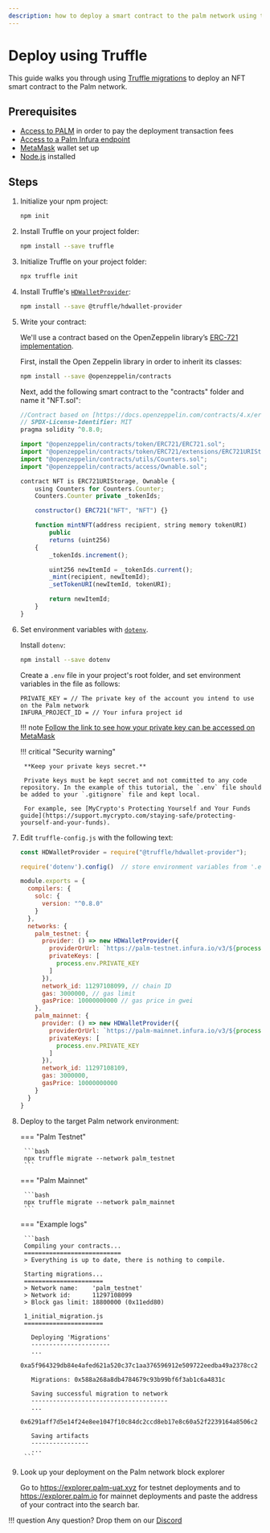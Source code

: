 ```yaml
---
description: how to deploy a smart contract to the palm network using truffle.
---
```


# Deploy using Truffle

This guide walks you through using [Truffle migrations](https://www.trufflesuite.com/docs/truffle/getting-started/running-migrations)
to deploy an NFT smart contract to the Palm network.

## Prerequisites

- [Access to PALM](../Get-Started/Tokens.md) in order to pay the deployment transaction fees
- [Access to a Palm Infura endpoint](../Get-Started/Connect/Overview.md)
- [MetaMask](https://metamask.io/) wallet set up
- [Node.js](https://nodejs.org/en/download/) installed

## Steps

1. Initialize your npm project:

    ```bash
    npm init
    ```

2. Install Truffle on your project folder:

    ```bash
    npm install --save truffle
    ```

3. Initialize Truffle on your project folder:

    ```bash
    npx truffle init
    ```

4. Install Truffle's [`HDWalletProvider`](https://github.com/trufflesuite/truffle/tree/develop/packages/hdwallet-provider):

    ```bash
    npm install --save @truffle/hdwallet-provider
    ```

5. Write your contract:

    We'll use a contract based on the OpenZeppelin library’s [ERC-721 implementation](https://docs.openzeppelin.com/contracts/4.x/erc721).

    First, install the Open Zeppelin library in order to inherit its classes:

    ```bash
    npm install --save @openzeppelin/contracts
    ```

    Next, add the following smart contract to the "contracts" folder and name it "NFT.sol":

    ```js
    //Contract based on [https://docs.openzeppelin.com/contracts/4.x/erc721](https://docs.openzeppelin.com/contracts/4.x/erc721)
    // SPDX-License-Identifier: MIT
    pragma solidity ^0.8.0;

    import "@openzeppelin/contracts/token/ERC721/ERC721.sol";
    import "@openzeppelin/contracts/token/ERC721/extensions/ERC721URIStorage.sol";
    import "@openzeppelin/contracts/utils/Counters.sol";
    import "@openzeppelin/contracts/access/Ownable.sol";

    contract NFT is ERC721URIStorage, Ownable {
        using Counters for Counters.Counter;
        Counters.Counter private _tokenIds;

        constructor() ERC721("NFT", "NFT") {}

        function mintNFT(address recipient, string memory tokenURI)
            public
            returns (uint256)
        {
            _tokenIds.increment();

            uint256 newItemId = _tokenIds.current();
            _mint(recipient, newItemId);
            _setTokenURI(newItemId, tokenURI);

            return newItemId;
        }
    }
    ```

6. Set environment variables with [`dotenv`](https://www.npmjs.com/package/dotenv).

    Install `dotenv`:

    ```bash
    npm install --save dotenv
    ```

    Create a `.env` file in your project's root folder, and set environment variables in the file as follows:

    ```text
    PRIVATE_KEY = // The private key of the account you intend to use on the Palm network
    INFURA_PROJECT_ID = // Your infura project id
    ```

    !!! note
        [Follow the link to see how your private key can be accessed on MetaMask](https://metamask.zendesk.com/hc/en-us/articles/360015289632-How-to-Export-an-Account-Private-Key)

    !!! critical "Security warning"

        **Keep your private keys secret.**

        Private keys must be kept secret and not committed to any code repository. In the example of this tutorial, the `.env` file should be added to your `.gitignore` file and kept local.

        For example, see [MyCrypto's Protecting Yourself and Your Funds guide](https://support.mycrypto.com/staying-safe/protecting-yourself-and-your-funds).

7. Edit `truffle-config.js` with the following text:

    ```js
    const HDWalletProvider = require("@truffle/hdwallet-provider");

    require('dotenv').config()  // store environment variables from '.env' to process.env

    module.exports = {
      compilers: {
        solc: {
          version: "^0.8.0"
        }
      },
      networks: {
        palm_testnet: {
          provider: () => new HDWalletProvider({
            providerOrUrl: `https://palm-testnet.infura.io/v3/${process.env.INFURA_PROJECT_ID}`,
            privateKeys: [
              process.env.PRIVATE_KEY
            ]
          }),
          network_id: 11297108099, // chain ID
          gas: 3000000, // gas limit
          gasPrice: 10000000000 // gas price in gwei
        },
        palm_mainnet: {
          provider: () => new HDWalletProvider({
            providerOrUrl: `https://palm-mainnet.infura.io/v3/${process.env.INFURA_PROJECT_ID}`,
            privateKeys: [
              process.env.PRIVATE_KEY
            ]
          }),
          network_id: 11297108109,
          gas: 3000000,
          gasPrice: 10000000000
        }
      }
    }
    ```

8. Deploy to the target Palm network environment:

    === "Palm Testnet"

        ```bash
        npx truffle migrate --network palm_testnet
        ```

    === "Palm Mainnet"

        ```bash
        npx truffle migrate --network palm_mainnet
        ```

    === "Example logs"

        ```bash
        Compiling your contracts...
        ===========================
        > Everything is up to date, there is nothing to compile.

        Starting migrations...
        ======================
        > Network name:    'palm_testnet'
        > Network id:      11297108099
        > Block gas limit: 18800000 (0x11edd80)

        1_initial_migration.js
        ======================

          Deploying 'Migrations'
          ----------------------
          ...
          0xa5f964329db84e4afed621a520c37c1aa376596912e509722eedba49a2378cc2

          Migrations: 0x588a268a8db4784679c93b99bf6f3ab1c6a4831c

          Saving successful migration to network
          --------------------------------------
          ...
          0x6291aff7d5e14f24e8ee1047f10c84dc2ccd8eb17e8c60a52f2239164a8506c2

          Saving artifacts
          ----------------
          ...
        ```

9. Look up your deployment on the Palm network block explorer

    Go to https://explorer.palm-uat.xyz for testnet deployments and to https://explorer.palm.io for mainnet deployments and paste the address of your contract into the search bar.

!!! question
    Any question? Drop them on our [Discord](https://discord.gg/grcpwNRxVj)
